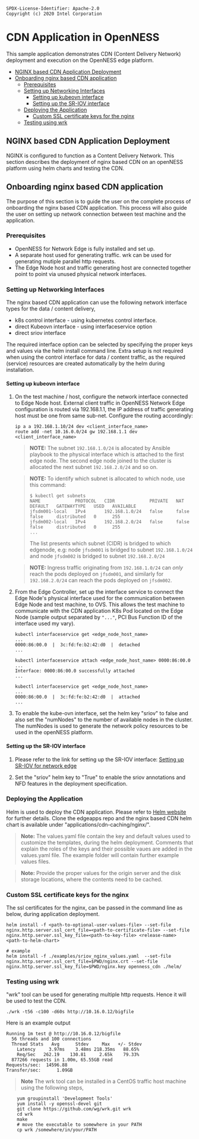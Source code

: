```text
SPDX-License-Identifier: Apache-2.0
Copyright (c) 2020 Intel Corporation
```

# CDN Application in OpenNESS
This sample application demonstrates CDN (Content Delivery Network) deployment and execution on the OpenNESS edge platform.

- [NGINX based CDN Application Deployment](#nginx-based-cdn-application-deployment)
- [Onboarding nginx based CDN application](#onboarding-nginx-based-cdn-application)
  - [Prerequisites](#prerequisites)
  - [Setting up Networking Interfaces](#setting-up-networking-interfaces)
    - [Setting up kubeovn interface](#setting-up-kubeovn-interface)
    - [Setting up the SR-IOV interface](#setting-up-the-sr-iov-interface)
  - [Deploying the Application](#deploying-the-application)
    - [Custom SSL certificate keys for the nginx](#Custom-ssl-certificate-keys-for-the-nginx)
  - [Testing using wrk](#testing-using-wrk)


## NGINX based CDN Application Deployment
NGINX is configured to function as a Content Delivery Network. This section describes the deployment of nginx based CDN on an openNESS platform using helm charts and testing the CDN.

## Onboarding nginx based CDN application
The purpose of this section is to guide the user on the complete process of onboarding the nginx based CDN application. This process will also guide the user on setting up network connection between test machine and the application. 

### Prerequisites

* OpenNESS for Network Edge is fully installed and set up.
* A separate host used for generating traffic. wrk can be used for generating mutiple parallel http requests.
* The Edge Node host and traffic generating host are connected together point to point via unused physical network interfaces.

### Setting up Networking Interfaces
The nginx based CDN application can use the following network interface types for the data / content delivery,

* k8s control interface - using kubernetes control interface.
* direct Kubeovn interface - using interfaceservice option
* direct sriov interface

The required interface option can be selected by specifying the proper keys and values via the helm install command line.
Extra setup is not required when using the control interface for data / content traffic, as the required (service) resources are created automatically by the helm during installation.

#### Setting up kubeovn interface
1. On the test machine / host, configure the network interface connected to Edge Node host. External client traffic in OpenNESS Network Edge configuration is routed via 192.168.1.1, the IP address of traffic generating host must be one from same sub-net. Configure the routing accordingly:
   ```
   ip a a 192.168.1.10/24 dev <client_interface_name>
   route add -net 10.16.0.0/24 gw 192.168.1.1 dev <client_interface_name>
   ```

   > **NOTE:** The subnet `192.168.1.0/24` is allocated by Ansible playbook to the physical interface which is attached to the first edge node. The second edge node joined to the cluster is allocated the next subnet `192.168.2.0/24` and so on.

   > **NOTE:** To identify which subnet is allocated to which node, use this command:
   >  ```shell
   >  $ kubectl get subnets
   >  NAME             PROTOCOL   CIDR             PRIVATE   NAT     DEFAULT   GATEWAYTYPE   USED   AVAILABLE
   >  jfsdm001-local   IPv4       192.168.1.0/24   false     false   false     distributed   0      255
   >  jfsdm002-local   IPv4       192.168.2.0/24   false     false   false     distributed   0      255
   >  ...
   >  ```
   >
   > The list presents which subnet (CIDR) is bridged to which edgenode, e.g: node `jfsdm001` is bridged to subnet `192.168.1.0/24` and node `jfsdm002` is bridged to subnet `192.168.2.0/24`

   > **NOTE:** Ingress traffic originating from `192.168.1.0/24` can *only* reach the pods deployed on `jfsdm001`, and similarly for `192.168.2.0/24` can reach the pods deployed on `jfsdm002`.

2. From the Edge Controller, set up the interface service to connect the Edge Node's physical interface used for the communication between Edge Node and test machine, to OVS. This allows the test machine to communicate with the CDN application K8s Pod located on the Edge Node (sample output separated by `"..."`, PCI Bus Function ID of the interface used my vary).
   ```
   kubectl interfaceservice get <edge_node_host_name>
   ...
   0000:86:00.0  |  3c:fd:fe:b2:42:d0  |  detached
   ...
    
   kubectl interfaceservice attach <edge_node_host_name> 0000:86:00.0
   ...
   Interface: 0000:86:00.0 successfully attached
   ...

   kubectl interfaceservice get <edge_node_host_name>
   ...
   0000:86:00.0  |  3c:fd:fe:b2:42:d0  |  attached
   ...
   ```
  3. To enable the kube-ovn interface, set the helm key "sriov" to false and also set the "numNodes" to the number of available nodes in the cluster. The numNodes is used to generate the network policy resources to be used in the openNESS platform.
  
#### Setting up the SR-IOV interface

1. Please refer to the link for setting up the SR-IOV interface: [Setting up SR-IOV for network edge](https://github.com/otcshare/specs/blob/master/doc/enhanced-platform-awareness/openness-sriov-multiple-interfaces.md#sriov-for-network-edge)

2. Set the "sriov" helm key to "True" to enable the sriov annotations and NFD features in the deployment specification.

### Deploying the Application

Helm is used to deploy the CDN application. Please refer to [Helm website](https://helm.sh/) for further details.
Clone the edgeapps repo and the nginx based CDN helm chart is available under "applications/cdn-caching/nginx/".

> **Note:** The values.yaml file contain the key and default values used to customize the templates, during the helm deployment. Comments that explain the roles of the keys and their possible vaues are added in the values.yaml file. The example folder will contain further example values files. 

> **Note:** Provide the proper values for the origin server and the disk storage locations, where the contents need to be cached.

### Custom SSL certificate keys for the nginx

The ssl certificates for the nginx, can be passed in the command line as below, during application deployment.

```shell
helm install -f <path-to-optional-user-values-file> --set-file nginx.http.server.ssl_cert_file=<path-to-certificate-file> --set-file nginx.http.server.ssl_key_file=<path-to-key-file> <release-name> <path-to-helm-chart>

# example
helm install -f ./examples/sriov_nginx_values.yaml  --set-file nginx.http.server.ssl_cert_file=$PWD/nginx.crt --set-file nginx.http.server.ssl_key_file=$PWD/nginx.key openness_cdn ./helm/
```
### Testing using wrk
"wrk" tool can be used for generating multiple http requests. Hence it will be used to test the CDN.
```shell
./wrk -t56 -c100 -d60s http://10.16.0.12/bigfile
```
Here is an example output
```
Running 1m test @ http://10.16.0.12/bigfile
  56 threads and 100 connections
  Thread Stats   Avg      Stdev     Max   +/- Stdev
    Latency     3.97ms    3.48ms 218.35ms   88.65%
    Req/Sec   262.19    130.81     2.65k    79.33%
  877266 requests in 1.00m, 65.55GB read
Requests/sec:  14596.88
Transfer/sec:      1.09GB
```
> **Note** The wrk tool can be installed in a CentOS traffic host machine using the following steps,
```
	yum groupinstall 'Development Tools'
	yum install -y openssl-devel git 
	git clone https://github.com/wg/wrk.git wrk
	cd wrk
	make
	# move the executable to somewhere in your PATH
	cp wrk /somewhere/in/your/PATH
```
